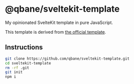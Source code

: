 # @qbane/sveltekit-template

My opinionated SvelteKit template in pure JavaScript.

This template is derived from [the official template](https://github.com/sveltejs/kit-template-default).

## Instructions

```bash
git clone https://github.com/qbane/sveltekit-template.git
cd sveltekit-template
rm -rf .git
git init
npm i
```
